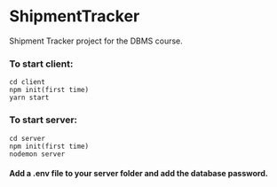 # ShipmentTracker
Shipment Tracker project for the DBMS course.
### To start client:
`cd client`<br>
`npm init(first time)`<br>
`yarn start`<br>
### To start server:
`cd server`<br>
`npm init(first time)`<br>
`nodemon server`
#### Add a .env file to your server folder and add the database password.
